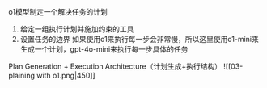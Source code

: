 o1模型制定一个解决任务的计划
1. 给定一组执行计划并施加约束的工具
2. 设置任务的边界
如果使用o1来执行每一步会非常慢，所以这里使用o1-mini来生成一个计划，gpt-4o-mini来执行每一步具体的任务


Plan Generation + Execution Architecture（计划生成+执行结构）
![[03-plaining with o1.png|450]]
